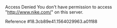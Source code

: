 Access Denied You don't have permission to access "http://www.nike.com/" on this server.

Reference #18.3cb89e41.1564029963.a01f88